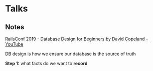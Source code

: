 # Talks

## Notes

[RailsConf 2019 - Database Design for Beginners by David Copeland - YouTube](https://youtu.be/1VsSXRPEBo0)

DB design is how we ensure our database is the source of truth

**Step 1:** what facts do we want to **record**
